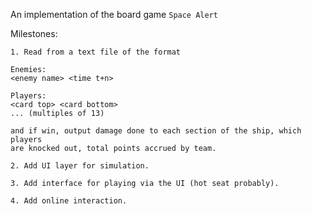 An implementation of the board game `Space Alert`

Milestones:
```
1. Read from a text file of the format

Enemies:
<enemy name> <time t+n>

Players:
<card top> <card bottom>
... (multiples of 13)

and if win, output damage done to each section of the ship, which players
are knocked out, total points accrued by team.

2. Add UI layer for simulation.

3. Add interface for playing via the UI (hot seat probably).

4. Add online interaction.
```
